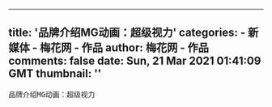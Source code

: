 
---
title: '品牌介绍MG动画：超级视力'
categories: 
    - 新媒体
    - 梅花网 - 作品
author: 梅花网 - 作品
comments: false
date: Sun, 21 Mar 2021 01:41:09 GMT
thumbnail: ''
---

<div>   
<pre>品牌介绍MG动画：超级视力</pre>  
</div>
            